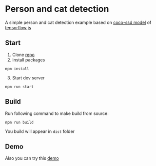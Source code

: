 # Person and cat detection

A simple person and cat detection example based on [coco-ssd model](https://github.com/tensorflow/tfjs-models/tree/master/coco-ssd) of [tensorflow js](https://www.tensorflow.org/js)

## Start

1. Clone [repo](https://github.com/OwtmPatrick/person-and-cat-detection)
2. Install packages

```
npm install
```

3. Start dev server

```
npm run start
```

## Build

Run following command to make build from source:

```
npm run build
```

You build will appear in <code>dist</code> folder

## Demo

Also you can try this [demo](https://owtmpatrick.github.io/person-and-cat-detection)
